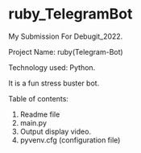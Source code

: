 # ruby_TelegramBot

My Submission For Debugit_2022.

Project Name: ruby(Telegram-Bot)

Technology used: Python.

It is a fun stress buster bot.

Table of contents:
1. Readme file
2. main.py
3. Output display video.
4. pyvenv.cfg (configuration file)
